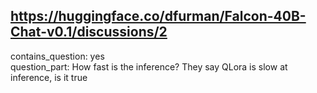 ## https://huggingface.co/dfurman/Falcon-40B-Chat-v0.1/discussions/2

contains_question: yes  
question_part: How fast is the inference? They say QLora is slow at inference, is it true
